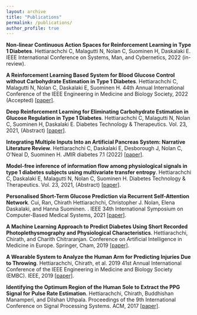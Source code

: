 ```yaml
---
layout: archive
title: "Publications"
permalink: /publications/
author_profile: true
---
```


**Non-linear Continuous Action Spaces for Reinforcement Learning in Type 1 Diabetes**. Hettiarachchi C, Malagutti N, Nolan C, Suominen H, Daskalaki E.  IEEE International Conference on Systems, Man, and Cybernetics, 2022 (in-review).

**A Reinforcement Learning Based System for Blood Glucose Control without Carbohydrate Estimation in Type 1 Diabetes**. Hettiarachchi C, Malagutti N, Nolan C, Daskalaki E, Suominen H. 44th Annual International Conference of the IEEE Engineering in Medicine and Biology Society, 2022 (Accepted) [[paper]](https://www.liebertpub.com/doi/full/10.1089/dia.2021.2525.abstracts).

**Deep Reinforcement Learning for Eliminating Carbohydrate Estimation in Glucose Regulation in Type 1 Diabetes**. Hettiarachchi C, Malagutti N, Nolan C, Suominen H, Daskalaki E. Diabetes Technology \& Therapeutics. Vol. 23, 2021, (Abstract) [[paper]](https://www.liebertpub.com/doi/full/10.1089/dia.2021.2525.abstracts).

**Integrating Multiple Inputs Into an Artificial Pancreas System: Narrative Literature Review**. Hettiarachchi C, Daskalaki E, Desborough J, Nolan C, O'Neal D, Suominen H. JMIR diabetes 7.1 (2022) [[paper]](https://diabetes.jmir.org/2022/1/e28861/).

**Model-free inference of information flow among physiological signals in type 1 diabetes subjects using multivariate transfer entropy**. Hettiarachchi C, Daskalaki E, Malagutti N, Nolan C, Suominen H. Diabetes Technology \& Therapeutics. Vol. 23, 2021, (Abstract) [[paper]](https://www.liebertpub.com/doi/full/10.1089/dia.2021.2525.abstracts).

**Personalised Short-Term Glucose Prediction via Recurrent Self-Attention Network**. Cui, Ran, Chirath Hettiarachchi, Christopher J. Nolan, Elena Daskalaki, and Hanna Suominen. . IEEE 34th International Symposium on Computer-Based Medical Systems, 2021 [[paper]](https://ieeexplore.ieee.org/abstract/document/9474665).

**A Machine Learning Approach to Predict Diabetes Using Short Recorded Photoplethysmography and Physiological Characteristics**. Hettiarachchi, Chirath, and Charith Chitraranjan. Conference on Artificial Intelligence in Medicine in Europe. Springer, Cham, 2019 [[paper]](http://chirathyh.github.io/files/AIME_2019_paper_89.pdf).

**A Wearable System to Analyze the Human Arm for Predicting Injuries Due to Throwing**. Hettiarachchi, Chirath, et al. 2019 41st Annual International Conference of the IEEE Engineering in Medicine and Biology Society (EMBC). IEEE, 2019 [[paper]](http://chirathyh.github.io/files/EMBC19_0212_FI.pdf).

**Identifying the Optimum Region of the Human Sole to Extract the PPG Signal for Pulse Rate Estimation**. Hettiarachchi, Chirath, Buddhishan Manamperi, and Dilshan Uthpala. Proceedings of the 9th International Conference on Signal Processing Systems. ACM, 2017 [[paper]](http://chirathyh.github.io/files/paper1.pdf).


<!-- {% if author.googlescholar %}
  You can also find my articles on <u><a href="{{author.googlescholar}}">my Google Scholar profile</a>.</u>
{% endif %}

{% include base_path %}

{% for post in site.publications reversed %}
  {% include archive-single.html %}
{% endfor %} -->
